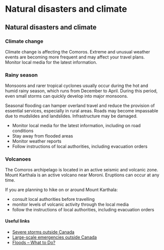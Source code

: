 # Natural disasters and climate

## Natural disasters and climate

### Climate change

Climate change is affecting the Comoros. Extreme and unusual weather events are becoming more frequent and may affect your travel plans. Monitor local media for the latest information.

### Rainy season

Monsoons and rarer tropical cyclones usually occur during the hot and humid rainy season, which runs from December to April. During this period, even small storms can quickly develop into major monsoons.

Seasonal flooding can hamper overland travel and reduce the provision of essential services, especially in rural areas. Roads may become impassable due to mudslides and landslides. Infrastructure may be damaged.

* Monitor local media for the latest information, including on road conditions
* Stay away from flooded areas
* Monitor weather reports
* Follow instructions of local authorities, including evacuation orders

### Volcanoes

The Comoros archipelago is located in an active seismic and volcanic zone. Mount Karthala is an active volcano near Moroni. Eruptions can occur at any time.

If you are planning to hike on or around Mount Karthala:

* consult local authorities before travelling
* monitor levels of volcanic activity through the local media
* follow the instructions of local authorities, including evacuation orders

#### Useful links

* [Severe storms outside Canada](https://travel.gc.ca/travelling/health-safety/hurricanes-typhoons-cyclones-monsoons)
* [Large-scale emergencies outside Canada](https://travel.gc.ca/assistance/emergency-info/large-scale-emergencies-abroad)
* [Floods – What to Do?](https://www.getprepared.gc.ca/cnt/rsrcs/pblctns/flds-wtd/index-en.aspx)